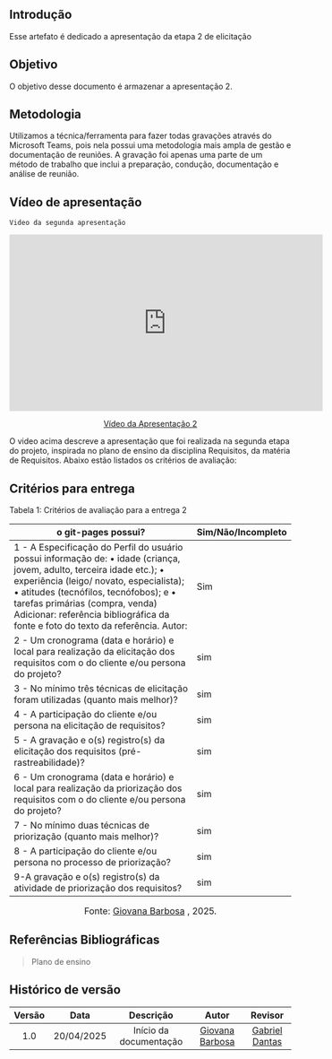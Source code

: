 ## Introdução

Esse artefato é dedicado a apresentação da etapa 2 de elicitação

## Objetivo

O objetivo desse documento é armazenar a apresentação 2.

## Metodologia

Utilizamos a técnica/ferramenta para fazer todas gravações através do Microsoft Teams, pois nela possui uma metodologia mais ampla de gestão e documentação de reuniões. A gravação foi apenas uma parte de um método de trabalho que inclui a preparação, condução, documentação e análise de reunião.

## Vídeo de apresentação

    Video da segunda apresentação

<p style="text-align: center"><iframe width="560" height="315" src="https://www.youtube.com/embed/kEkEbyA1yz0" title="YouTube video player" frameborder="0" allow="accelerometer; autoplay; clipboard-write; encrypted-media; gyroscope; picture-in-picture; web-share" referrerpolicy="strict-origin-when-cross-origin" allowfullscreen></iframe></p>
<p style="text-align: center"><a href=" https://youtu.be/kEkEbyA1yz0" target="blanket">Vídeo da Apresentação 2</a></p>


O video acima descreve a apresentação que foi realizada na segunda etapa do projeto, inspirada no plano de ensino da disciplina Requisitos, da matéria de Requisitos. Abaixo estão listados os critérios de avaliação:

## Critérios para entrega

Tabela 1: Critérios de avaliação para a entrega 2


| o git-pages possui?|Sim/Não/Incompleto |
|----------------|------------------------|
|1 - A Especificação do Perfil do usuário possui informação de: • idade (criança, jovem, adulto, terceira idade etc.); • experiência (leigo/ novato, especialista); • atitudes (tecnófilos, tecnófobos); e • tarefas primárias (compra, venda) Adicionar: referência bibliográfica da fonte e foto do texto da referência. Autor:|Sim|
|2 - Um cronograma (data e horário) e local para realização da elicitação dos requisitos com o do cliente e/ou persona do projeto? |sim
|3 - No mínimo três técnicas de elicitação foram utilizadas (quanto mais melhor)?|sim|
|4 - A participação do cliente e/ou persona na elicitação de requisitos?|sim|
|5 - A gravação e o(s) registro(s) da elicitação dos requisitos (pré-rastreabilidade)?|sim|
|6 - Um cronograma (data e horário) e local para realização da priorização dos requisitos com o do cliente e/ou persona do projeto? |sim|
|7 - No mínimo duas técnicas de priorização (quanto mais melhor)?|sim|
|8 - A participação do cliente e/ou persona no processo de priorização?|sim|
|9-A gravação e o(s) registro(s) da atividade de priorização dos requisitos?|sim|

<font size="3"><p style="text-align: center">Fonte:  [Giovana Barbosa](https://github.com/gio221) , 2025.</p></font>

## Referências Bibliográficas

> Plano de ensino

## Histórico de versão

| Versão |    Data    |              Descrição              |                     Autor                     | Revisor |
| :----: | :--------: | :---------------------------------: | :-------------------------------------------: | :-----: |
|  1.0   | 20/04/2025 |       Início da documentação        | [Giovana Barbosa ](https://github.com/gio221) |    [Gabriel Dantas](https://github.com/gbevi)         |

